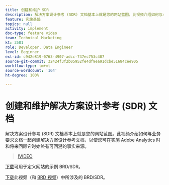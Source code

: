```yaml
---
title: 创建和维护 SDR
description: 解决方案设计参考 (SDR) 文档基本上就是您的网站蓝图。此视频介绍如何与业务要求文档一起创建解决方案设计参考文档，以使您可在实施 Adobe Analytics 时和将来回顾它时始终有可回溯的事实来源。
feature: 实施基础
topics: null
activity: implement
doc-type: feature video
team: Technical Marketing
kt: 3581
role: Developer, Data Engineer
level: Beginner
exl-id: c942e819-0763-4907-adcc-747ec753c407
source-git-commit: 32424f3f2b05952fe4df9ea91dcbe51684cee905
workflow-type: tm+mt
source-wordcount: '164'
ht-degree: 100%

---
```


# 创建和维护解决方案设计参考 (SDR) 文档

解决方案设计参考 (SDR) 文档基本上就是您的网站蓝图。此视频介绍如何与业务要求文档一起创建解决方案设计参考文档，以使您可在实施 Adobe Analytics 时和将来回顾它时始终有可回溯的事实来源。

>[!VIDEO](https://video.tv.adobe.com/v/28754/?quality=12)

[下载](https://analytics.enablementadobe.com/files/brd-sdr-sample-template.xlsx)可用于定义网站的示例 BRD/SDR。

[下载](https://analytics.enablementadobe.com/files/geometrixx-clothiers-brd-sdr.xlsx)此视频（和 [BRD 视频](creating-a-business-requirements-document.md)）中所涉及的 BRD/SDR。
